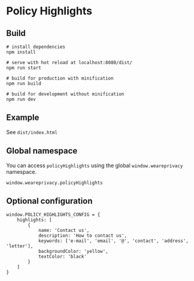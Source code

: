 # Policy Highlights

## Build

```
# install dependencies
npm install

# serve with hot reload at localhost:8080/dist/
npm run start

# build for production with minification
npm run build

# build for development without minification
npm run dev
```

## Example

See `dist/index.html`

## Global namespace

You can access `policyHighlights` using the global `window.weareprivacy` namespace.

`window.weareprivacy.policyHighlights`

## Optional configuration

```
window.POLICY_HIGHLIGHTS_CONFIG = {
    highlights: [
        {
            name: 'Contact us',
            description: 'How to contact us',
            keywords: ['e-mail', 'email', '@', 'contact', 'address', 'letter'],
            backgroundColor: 'yellow',
            textColor: 'black'
        }
    ]
}
```
